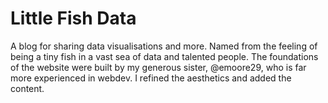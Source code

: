 # Little Fish Data

A blog for sharing data visualisations and more. Named from the feeling of being a tiny fish in a vast sea of data and talented people. The foundations of the website were built by my generous sister, @emoore29, who is far more experienced in webdev. I refined the aesthetics and added the content.
